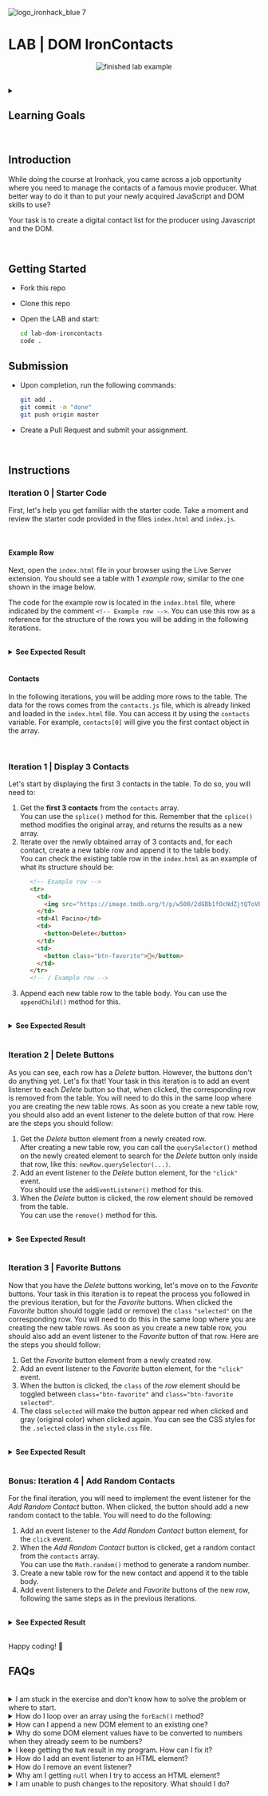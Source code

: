 ![logo_ironhack_blue 7](https://user-images.githubusercontent.com/23629340/40541063-a07a0a8a-601a-11e8-91b5-2f13e4e6b441.png)

# LAB | DOM IronContacts

<p align="center">
  <img src="https://education-team-2020.s3.eu-west-1.amazonaws.com/web-dev/labs/lab-dom-ironcontacts/00-lab-dom-ironcontacts-intro.gif" alt="finished lab example">
</p>


<br>


<details>
  <summary>
   <h2>Learning Goals</h2>
  </summary>

  This exercise allows you to practice and apply the concepts and techniques taught in class. 

  Upon completion of this exercise, you will be able to:

  - Select HTML elements using DOM methods and HTML element properties `querySelector()`, `querySelectorAll()`, etc.
  - Access and modify HTML elements content using properties `textContent`, `innerHTML`
  - Add or remove HTML elements to the DOM using Javascript DOM methods `createElement()`, `appendChild()`, `removeChild()`, `insertBefore()`
  - Add or remove event listeners to HTML elements using DOM methods `addEventListener()`, `removeEventListener()`
  - Use loops to iterate through a list of HTML elements, and perform actions like adding event listeners and accessing values
  - Access and modify properties, values and attributes of HTML elements 
  - Add, remove and toggle CSS classes to HTML elements using DOM methods `classList.add()`, `classList.remove()`, `classList.toggle()`

  <br>
  <hr> 

</details>

<br>

## Introduction

While doing the course at Ironhack, you came across a job opportunity where you need to manage the contacts of a famous movie producer. What better way to do it than to put your newly acquired JavaScript and DOM skills to use?

Your task is to create a digital contact list for the producer using Javascript and the DOM.

<br>

## Getting Started

- Fork this repo

- Clone this repo

- Open the LAB and start:

  ```bash
  cd lab-dom-ironcontacts
  code .
  ```


## Submission

- Upon completion, run the following commands:

  ```bash
  git add .
  git commit -m "done"
  git push origin master
  ```

- Create a Pull Request and submit your assignment.


<br>

## Instructions

### Iteration 0 | Starter Code

First, let's help you get familiar with the starter code. Take a moment and review the starter code provided in the files `index.html` and `index.js`.

<br>

#### Example Row

Next, open the `index.html` file in your browser using the Live Server extension. You should see a table with 1 *example row*, similar to the one shown in the image below.

The code for the example row is located in the `index.html` file, where indicated by the comment `<!-- Example row -->`. You can use this row as a reference for the structure of the rows you will be adding in the following iterations.

<br>

<details>
  <summary><b>See Expected Result</b></summary>

  <p align="center">
    <img src="https://education-team-2020.s3.eu-west-1.amazonaws.com/web-dev/labs/lab-dom-ironcontacts/01-lab-dom-iteration-0.png" alt="iteration 0" width="700">
  </p>

  <br>

</details>

<br>

#### Contacts

In the following iterations, you will be adding more rows to the table. The data for the rows comes from the `contacts.js` file, which is already linked and loaded in the `index.html` file. You can access it by using the `contacts` variable. For example, `contacts[0]` will give you the first contact object in the array.



<br>



### Iteration 1 | Display 3 Contacts

Let's start by displaying the first 3 contacts in the table. To do so, you will need to:

1. Get the **first 3 contacts** from the `contacts` array.<br>You can use the `splice()` method for this. Remember that the `splice()` method modifies the original array, and returns the results as a new array.
2. Iterate over the newly obtained array of 3 contacts and, for each contact, create a new table row and append it to the table body.<br>You can check the existing table row in the `index.html` as an example of what its structure should be:
```html
      <!-- Example row -->
      <tr>
        <td>
          <img src="https://image.tmdb.org/t/p/w500/2dGBb1fOcNdZjtQToVPFxXjm4ke.jpg">
        </td>
        <td>Al Pacino</td>
        <td>
          <button>Delete</button>
        </td>
        <td>
          <button class="btn-favorite">🤍</button>
        </td>
      </tr>
      <!-- / Example row -->
```
3. Append each new table row to the table body. You can use the `appendChild()` method for this.

<br>

<details>
  <summary><b>See Expected Result</b></summary>

  <p align="center">
    <img src="https://education-team-2020.s3.eu-west-1.amazonaws.com/web-dev/labs/lab-dom-ironcontacts/02-lab-dom-iteration-1.png" alt="iteration 1" width="800">
  </p>

  <br>

</details>

<br>

### Iteration 2 | Delete Buttons

As you can see, each row has a *Delete* button. However, the buttons don't do anything yet. Let's fix that!
Your task in this iteration is to add an event listener to each *Delete* button so that, when clicked, the corresponding row is removed from the table.
You will need to do this in the same loop where you are creating the new table rows. As soon as you create a new table row, you should also add an event listener to the delete button of that row. Here are the steps you should follow:

1. Get the *Delete* button element from a newly created row.<br> After creating a new table row, you can call the `querySelector()` method on the newly created element to search for the *Delete* button only inside that row, like this: `newRow.querySelector(...)`.
2. Add an event listener to the *Delete* button element, for the `"click"` event.<br> You should use the `addEventListener()` method for this.
3. When the *Delete* button is clicked, the *row* element should be removed from the table.<br> You can use the `remove()` method for this.

<br>

<details>
  <summary><b>See Expected Result</b></summary>

  <p align="center">
    <img src="https://education-team-2020.s3.eu-west-1.amazonaws.com/web-dev/labs/lab-dom-ironcontacts/03-lab-dom-iteration-2.gif" alt="iteration 2" width="800" >
  </p>

  <br>

</details>

<br>

### Iteration 3 | Favorite Buttons

Now that you have the *Delete* buttons working, let's move on to the *Favorite* buttons. Your task in this iteration is to repeat the process you followed in the previous iteration, but for the *Favorite* buttons. When clicked the *Favorite* button should toggle (add or remove) the `class` `"selected"` on the corresponding row. You will need to do this in the same loop where you are creating the new table rows. As soon as you create a new table row, you should also add an event listener to the *Favorite* button of that row. Here are the steps you should follow:

1. Get the *Favorite* button element from a newly created row.
2. Add an event listener to the *Favorite* button element, for the `"click"` event.
3. When the button is clicked, the `class` of the *row* element should be toggled between `class="btn-favorite"` and `class="btn-favorite selected"`.
4. The class `selected` will make the button appear red when clicked and gray (original color) when clicked again. You can see the CSS styles for the `.selected` class in the `style.css` file.

<br>

<details>
  <summary><b>See Expected Result</b></summary>

  <p align="center">
    <img src="https://education-team-2020.s3.eu-west-1.amazonaws.com/web-dev/labs/lab-dom-ironcontacts/04-lab-dom-iteration-3.gif" alt="iteration 3" width="800" >
  </p>

  <br>

</details>

<br>

### Bonus: Iteration 4 | Add Random Contacts

For the final iteration, you will need to implement the event listener for the *Add Random Contact* button. When clicked, the button should add a new random contact to the table. You will need to do the following:

1. Add an event listener to the *Add Random Contact* button element, for the `click` event.
2. When the *Add Random Contact* button is clicked, get a random contact from the `contacts` array.<br>You can use the `Math.random()` method to generate a random number.
3. Create a new table row for the new contact and append it to the table body.
4. Add event listeners to the *Delete* and *Favorite* buttons of the new row, following the same steps as in the previous iterations.

<br>

<details>
  <summary><b>See Expected Result</b></summary>

  <p align="center">
    <img src="https://education-team-2020.s3.eu-west-1.amazonaws.com/web-dev/labs/lab-dom-ironcontacts/05-lab-dom-iteration-4.gif" alt="iteration 4" width="800" >
  </p>

  <br>

</details>

<br>

<!--
### Bonus: Iteration 5 | Sort Contacts by Name

For this bonus iteration, implement the button *Sort by Name* and the corresponding logic to sort the contacts by name. You will need to do the following:

1. Create a new button with the text 'Sort by Name'.
2. Create a new array with the contacts for the table. The array should contain all the contacts to be displayed in the table.
3. Create a helper function `showContacts()` that will display the contacts in the table. This function should take an array of contacts as an argument and display them in the table. When called the function should:
    - Remove the existing rows from the table.
    - Iterate over the array of contacts and, for each contact, create a new table row and append it to the table body.
    - Add event listeners to the *Delete* and *Favorite* buttons of the new rows.
4. Update the rest of the code so that whenever the contacts list is updated, the `showContacts()` function is called to display the updated list.

<br> 
-->

Happy coding! :blue_heart:


## FAQs

<br>

<details>
  <summary>I am stuck in the exercise and don't know how to solve the problem or where to start.</summary>
  <br>


  If you are stuck in your code and don't know how to solve the problem or where to start, you should take a step back and try to form a clear question about the specific issue you are facing. This will help you narrow down the problem and develop potential solutions.


  For example, is it a concept you don't understand, or are you receiving an error message you don't know how to fix? It is usually helpful to try to state the problem as clearly as possible, including any error messages you are receiving. This can help you communicate the issue to others and potentially get help from classmates or online resources. 

  Once you have a clear understanding of the problem, you will be able to start working toward the solution.

  [Back to top](#faqs)
</details>

<details>
  <summary>How do I loop over an array using the <code>forEach()</code> method?</summary>
  <br>


  The `forEach()` method executes a provided function once for each array element. It does not return a new array but rather executes the function on each element in the array.

  The syntax of the `forEach()` method is as follows:

  ```js
  array.forEach( function(element) {
    // code to be executed for each element
  });
  ```

  Here is an example that uses the `forEach()` method to log each element and its index in an array to the console:

  ```js
  const fruits = ['apple', 'banana', 'cherry'];

  fruits.forEach( function(element, index) {
    console.log(`${index}: ${element}`);
  });
  ```

  You can also use an arrow function as the callback function for `forEach()`:

  ```js
  fruits.forEach((element, index) => {
    console.log(`${index}: ${element}`);
  });
  ```

  [Back to top](#faqs)
</details>

<details>
  <summary>How can I append a new DOM element to an existing one?</summary>
  <br>

  To append a new DOM element to an existing one in JavaScript, you can use the `appendChild()` method. 

  **Example:**

  ```js
  // Get the parent element
  var parentElement = document.getElementById("parent");

  // Create the new element
  var newElement = document.createElement("p");

  // Set the text content of the new element
  newElement.textContent = "This is a new paragraph.";

  // Append the new element to the parent element
  parentElement.appendChild(newElement);
  ```

  This will create a new `p` element with the text `"This is a new paragraph."` and append it to the element with the ID `parent`.

[Back to top](#faqs)

</details>

<details>
  <summary>Why do some DOM element values have to be converted to numbers when they already seem to be numbers?</summary>
  <br>

  This is because all values in HTML are strings and all attribute values are strings. Therefore, DOM element values are returned as strings even if they contain numeric values.

  If you want to use a value from a DOM element as a number, you will need to convert it to a number type.

  Here is an example of how to access and convert the value of the `price` element to a number using JavaScript:

  ```js
  // Get the input element
  const input = item.querySelector('input');

  // Convert the string value of the input element to a number
  const value = Number(input.value);
  ```

  [Back to top](#faqs)

</details>

<details>
  <summary>I keep getting the <code>NaN</code> result in my program. How can I fix it?</summary>
  <br>

  In JavaScript, `NaN` stands for "Not a Number". It is a special value that represents a problem with a numerical operation or a failed type of coercion. There are several reasons why you might get `NaN` as a result in your JavaScript code:



  1. **Dividing a number by `0`**: Any operation that involves dividing a number by `0` (zero) will result in `NaN`. Example:

   ```js
   const result = 10 / 0;
   
   console.log(result); // NaN
   ```

   <br>

  2. **Parsing an invalid number**: If you try to parse `undefined` or a string that can't be represented as a number using the `parseInt()` and `parseFloat()` functions, you will get `NaN` as a result. 
      <br>

   Example of parsing an invalid value with `parseInt()`: 

   ```js
   const result1 = parseInt("ironhack");
   const result2 = parseInt(undefined);
   
   console.log(result1); // NaN
   console.log(result2); // NaN
   ```

   <br>Example of parsing an invalid value with `parseFloat()`:

   ```js
   const result1 = parseFloat("ironhack");
   const result2 = parseFloat(undefined);
   
   console.log(result1); // NaN
   console.log(result2); // NaN
   ```

   <br>Example of parsing an invalid value with `Number()`:

   ```js
   const result1 = Number("ironhack");
   const result2 = Number(undefined);
   
   console.log(result1); // NaN
   console.log(result2); // NaN
   ```

   <br>

   

  To fix the `NaN` issue in your code, you can try a couple of things:

  - Check if you are attempting to divide a number by `0`. 
  - Make sure that the strings you are trying to parse as numbers are actually valid representations of numbers. You can use the `console.log()` to check the values of your variables and see if this is the issue.

  [Back to top](#faqs)

</details>

<details>
  <summary>How do I add an event listener to an HTML element?</summary>
  <br>

  Use the `addEventListener()` method to add an event listener. This method takes two arguments: the *event type* and the *event handler function* that will be called when the event occurs.

  Here's an example of how to add a *click* event listener to a button element:

  ```js
  const button = document.querySelector('button');

  function handleClick() {
    console.log('Button was clicked');
  }

  button.addEventListener('click', handleClick);
  ```

  This will add a click event listener to the `button` element, which will call the `handleClick()` function whenever the button is clicked.

  For more information, check: [MDN - addEventListener()](https://developer.mozilla.org/en-US/docs/Web/API/EventTarget/addEventListener)

  [Back to top](#faqs)

</details>

<details>
  <summary>How do I remove an event listener?</summary>
  <br>

  Use the `removeEventListener()` method to remove an event listener. This method takes two arguments: the *event type* and the *event handler function* that was originally assigned when adding the event listener.

  For example, let's say you have added the following event listener:

  ```js
  button.addEventListener('click', handleClick);
  ```

  To remove this event listener, you can use the following code:

  ```js
  button.removeEventListener('click', handleClick);
  ```

  For more information, check: [MDN - removeEventListener()](https://developer.mozilla.org/en-US/docs/Web/API/EventTarget/removeEventListener)

  [Back to top](#faqs)

</details>

<details>
  <summary>Why am I getting <code>null</code> when I try to access an HTML element?</summary>
  <br>

  There are a couple of possible reasons why you might be getting a `null` value when trying to access a DOM element in JavaScript:

  1. **You are using the wrong selector or mistyping the name**: Make sure you are using the correct selector and spelling to access the element. If you are using an incorrect selector or mistyping the name, you will get a `null` value when you try to access the element.

  2. **The element is not yet loaded**: If you are trying to access an element that is not yet loaded in the DOM (e.g., an element that is defined in a script that is loaded at the bottom of the page), you will get a `null` value when you try to access it. You can fix this by wrapping your code in a `window.onload` event handler, which will ensure that the element is available before your code runs:

   ```js
   window.addEventListener("load", function (event) {
     const element = document.querySelector('#my-element');
     // now you can safely access the element
   };
   ```

  [Back to top](#faqs)

</details>

<details>
  <summary>I am unable to push changes to the repository. What should I do?</summary>
  <br>

There are a couple of possible reasons why you may be unable to *push* changes to a Git repository:

1. **You have not committed your changes:** Before you can push your changes to the repository, you need to commit them using the `git commit` command. Make sure you have committed your changes and try pushing again. To do this, run the following terminal commands from the project folder:
  ```bash
  git add .
  git commit -m "Your commit message"
  git push
  ```
2. **You do not have permission to push to the repository:** If you have cloned the repository directly from the main Ironhack repository without making a *Fork* first, you do not have write access to the repository.
To check which remote repository you have cloned, run the following terminal command from the project folder:
  ```bash
  git remote -v
  ```
If the link shown is the same as the main Ironhack repository, you will need to fork the repository to your GitHub account first and then clone your fork to your local machine to be able to push the changes.

**Note**: You should make a copy of your local code to avoid losing it in the process.

  [Back to top](#faqs)

</details>
